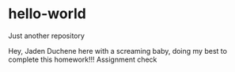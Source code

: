 # hello-world
Just another repository

Hey, Jaden Duchene here with a screaming baby, doing my best to complete this homework!!!
Assignment check

